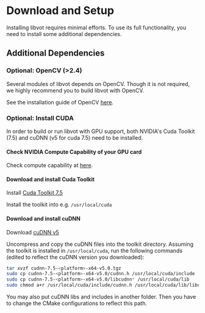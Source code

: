 # Download and Setup

Installing libvot requires minimal efforts. To use its full functionality, you need to install some additional dependencies.

## Additional Dependencies
### Optional: OpenCV (>2.4)

Several modules of libvot depends on OpenCV. Though it is not required, we highly recommend you to build libvot with OpenCV.

See the installation guide of OpenCV [here](https://github.com/Itseez/opencv).

### Optional: Install CUDA

In order to build or run libvot with GPU support, both NVIDIA's Cuda Toolkit (7.5) and
cuDNN (v5 for cuda 7.5) need to be installed.

#### Check NVIDIA Compute Capability of your GPU card

Check compute capability at [here](https://developer.nvidia.com/cuda-gpus).

#### Download and install Cuda Toolkit

Install [Cuda Toolkit 7.5](https://developer.nvidia.com/cuda-downloads)

Install the toolkit into e.g. `/usr/local/cuda`

#### Download and install cuDNN

Download [cuDNN v5](https://developer.nvidia.com/cudnn)

Uncompress and copy the cuDNN files into the toolkit directory. Assuming the
toolkit is installed in `/usr/local/cuda`, run the following commands (edited
to reflect the cuDNN version you downloaded):

``` bash
tar xvzf cudnn-7.5-<platform>-x64-v5.0.tgz
sudo cp cudnn-7.5-<platform>-x64-v5.0/cudnn.h /usr/local/cuda/include
sudo cp cudnn-7.5-<platform>-x64-v5.0/libcudnn* /usr/local/cuda/lib
sudo chmod a+r /usr/local/cuda/include/cudnn.h /usr/local/cuda/lib/libcudnn*
```

You may also put cuDNN libs and includes in another folder. Then you have to change the CMake configurations to reflect this path.